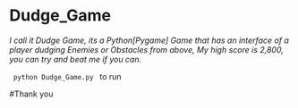 # Dudge_Game


<i>I call it Dudge Game, its a Python[Pygame] Game that has an interface of a player dudging Enemies or Obstacles from above, 
My high score is 2,800, you can try and beat me if you can.</i>

<code> python Dudge_Game.py </code> to run

#Thank you
